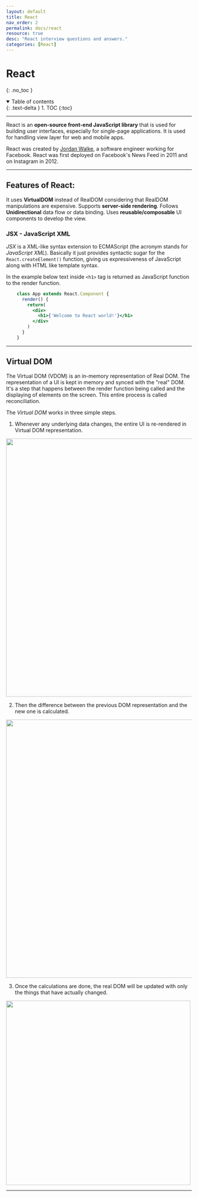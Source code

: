 ```yaml
---
layout: default
title: React
nav_order: 2
permalink: docs/react
resource: true
desc: "React interview questions and answers."
categories: [React]
---
```


# React
{: .no_toc }

<details open markdown="block">
  <summary>
    Table of contents
  </summary>
  {: .text-delta }
1. TOC
{:toc}
</details>

---


React is an **open-source front-end JavaScript library** that is used for building user interfaces, especially for single-page applications. 
It is used for handling view layer for web and mobile apps. 

React was created by [Jordan Walke](https://github.com/jordwalke), a software engineer working for Facebook. React was first deployed on Facebook's News Feed in 2011 and on Instagram in 2012.


---

## Features of React:

 It uses **VirtualDOM** instead of RealDOM considering that RealDOM manipulations are expensive.
 Supports **server-side rendering**.
 Follows **Unidirectional** data flow or data binding.
 Uses **reusable/composable** UI components to develop the view.


###  JSX - JavaScript XML


*JSX* is a XML-like syntax extension to ECMAScript (the acronym stands for *JavaScript XML*). Basically it just provides syntactic sugar for the `React.createElement()` function, giving us expressiveness of JavaScript along with HTML like template syntax.

In the example below text inside `<h1>` tag is returned as JavaScript function to the render function.

```jsx
    class App extends React.Component {
      render() {
        return(
          <div>
            <h1>{'Welcome to React world!'}</h1>
          </div>
        )
      }
    }
 ```


---

## Virtual DOM

The Virtual DOM (VDOM) is an in-memory representation of Real DOM. The representation of a UI is kept in memory and synced with the "real" DOM. It's a step that happens between the render function being called and the displaying of elements on the screen. This entire process is called reconciliation.

The *Virtual DOM* works in three simple steps.

1. Whenever any underlying data changes, the entire UI is re-rendered in Virtual DOM representation.

<img src="react/images/vdom1.png" width="700"/>

2. Then the difference between the previous DOM representation and the new one is calculated.

<img src="react/images/vdom2.png" width="700"/>

3. Once the calculations are done, the real DOM will be updated with only the things that have actually changed.

<img src="react/images/vdom3.png" width="500"/>




---













